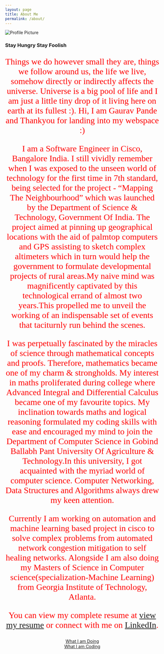 ```yaml
---
layout: page
title: About Me
permalink: /about/
---
```


<img class="profile" src="{{ site.baseurl }}/assets/gaurav1.jpg" title="Profile Picture">

### Stay Hungry Stay Foolish


<div style="text-align:center"><span style="color:red; font-family:Georgia; font-size:2em;">

Things we do however small they are, things we follow around us, the life we live, somehow directly or indirectly affects the universe. Universe is a big pool of life and I am just a little tiny drop of it living here on earth at its fullest :). Hi, I am Gaurav Pande and Thankyou for landing into my webspace :)

I am a Software Engineer in Cisco, Bangalore India. I still vividly remember when I was exposed to the unseen world of technology for the first time in 7th standard, being selected for the project - “Mapping The Neighbourhood” which was launched by the Department of Science & Technology, Government Of India. The project aimed at pinning up geographical locations with the aid of palmtop computers and GPS assisting to sketch complex altimeters which in turn would help the government to formulate developmental projects of rural areas.My naive mind was magnificently captivated by this technological errand of almost two years.This propelled me to unveil the working of an indispensable set of events that taciturnly run behind the scenes. 

I was perpetually fascinated by the miracles of science through mathematical concepts and proofs. Therefore, mathematics became one of my charm & strongholds. My interest in maths proliferated during college where Advanced Integral and Differential Calculus became one of my favourite topics. My inclination towards maths and logical reasoning formulated my coding skills with ease and encouraged my mind to join the Department of Computer Science in Gobind Ballabh Pant University Of Agriculture & Technology.In this university, I got acquainted with the myriad world of computer science. Computer Networking, Data Structures and Algorithms always drew my keen attention.


Currently I am working on automation and machine learning based project in cisco to solve complex problems from automated network congestion mitigation to self healing networks. Alongside I am also doing my Masters of Science in Computer science(specialization-Machine Learning) from Georgia Institute of Technology, Atlanta. 


You can view my complete resume at [view my resume][resume] or connect with me on [LinkedIn][linkedin].

 </span></div>


<p align="center">
  <a href="https://photos.app.goo.gl/6zI9uzQxehwO15BZ2">What I am Doing</a>
  <br>
  <a href="https://github.com/Gaurav-Pande">What I am Coding</a>
</p>


[Gaurav pande]: http://www.gauravpande.in
[doing]: https://www.google.com
[coding]: https://github.com/Gaurav-Pande
[resume]: http://www.gauravpande.in/assets/MyCV.pdf
[linkedin]: https://www.linkedin.com/in/gaurav-pande-b013104a
